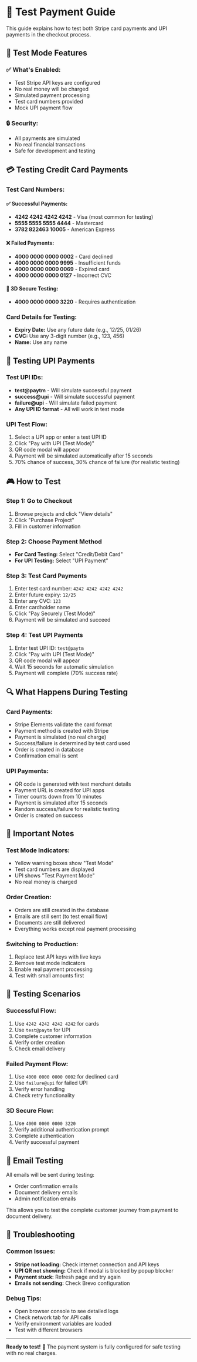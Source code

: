 # 🧪 Test Payment Guide

This guide explains how to test both Stripe card payments and UPI payments in the checkout process.

## 🎯 **Test Mode Features**

### **✅ What's Enabled:**
- Test Stripe API keys are configured
- No real money will be charged
- Simulated payment processing
- Test card numbers provided
- Mock UPI payment flow

### **🔒 Security:**
- All payments are simulated
- No real financial transactions
- Safe for development and testing

## 💳 **Testing Credit Card Payments**

### **Test Card Numbers:**

#### **✅ Successful Payments:**
- **4242 4242 4242 4242** - Visa (most common for testing)
- **5555 5555 5555 4444** - Mastercard
- **3782 822463 10005** - American Express

#### **❌ Failed Payments:**
- **4000 0000 0000 0002** - Card declined
- **4000 0000 0000 9995** - Insufficient funds
- **4000 0000 0000 0069** - Expired card
- **4000 0000 0000 0127** - Incorrect CVC

#### **🔐 3D Secure Testing:**
- **4000 0000 0000 3220** - Requires authentication

### **Card Details for Testing:**
- **Expiry Date:** Use any future date (e.g., 12/25, 01/26)
- **CVC:** Use any 3-digit number (e.g., 123, 456)
- **Name:** Use any name

## 📱 **Testing UPI Payments**

### **Test UPI IDs:**
- **test@paytm** - Will simulate successful payment
- **success@upi** - Will simulate successful payment
- **failure@upi** - Will simulate failed payment
- **Any UPI ID format** - All will work in test mode

### **UPI Test Flow:**
1. Select a UPI app or enter a test UPI ID
2. Click "Pay with UPI (Test Mode)"
3. QR code modal will appear
4. Payment will be simulated automatically after 15 seconds
5. 70% chance of success, 30% chance of failure (for realistic testing)

## 🎮 **How to Test**

### **Step 1: Go to Checkout**
1. Browse projects and click "View details"
2. Click "Purchase Project"
3. Fill in customer information

### **Step 2: Choose Payment Method**
- **For Card Testing:** Select "Credit/Debit Card"
- **For UPI Testing:** Select "UPI Payment"

### **Step 3: Test Card Payments**
1. Enter test card number: `4242 4242 4242 4242`
2. Enter future expiry: `12/25`
3. Enter any CVC: `123`
4. Enter cardholder name
5. Click "Pay Securely (Test Mode)"
6. Payment will be simulated and succeed

### **Step 4: Test UPI Payments**
1. Enter test UPI ID: `test@paytm`
2. Click "Pay with UPI (Test Mode)"
3. QR code modal will appear
4. Wait 15 seconds for automatic simulation
5. Payment will complete (70% success rate)

## 🔍 **What Happens During Testing**

### **Card Payments:**
- Stripe Elements validate the card format
- Payment method is created with Stripe
- Payment is simulated (no real charge)
- Success/failure is determined by test card used
- Order is created in database
- Confirmation email is sent

### **UPI Payments:**
- QR code is generated with test merchant details
- Payment URL is created for UPI apps
- Timer counts down from 10 minutes
- Payment is simulated after 15 seconds
- Random success/failure for realistic testing
- Order is created on success

## 🚨 **Important Notes**

### **Test Mode Indicators:**
- Yellow warning boxes show "Test Mode"
- Test card numbers are displayed
- UPI shows "Test Payment Mode"
- No real money is charged

### **Order Creation:**
- Orders are still created in the database
- Emails are still sent (to test email flow)
- Documents are still delivered
- Everything works except real payment processing

### **Switching to Production:**
1. Replace test API keys with live keys
2. Remove test mode indicators
3. Enable real payment processing
4. Test with small amounts first

## 🎯 **Testing Scenarios**

### **Successful Flow:**
1. Use `4242 4242 4242 4242` for cards
2. Use `test@paytm` for UPI
3. Complete customer information
4. Verify order creation
5. Check email delivery

### **Failed Payment Flow:**
1. Use `4000 0000 0000 0002` for declined card
2. Use `failure@upi` for failed UPI
3. Verify error handling
4. Check retry functionality

### **3D Secure Flow:**
1. Use `4000 0000 0000 3220`
2. Verify additional authentication prompt
3. Complete authentication
4. Verify successful payment

## 📧 **Email Testing**

All emails will be sent during testing:
- Order confirmation emails
- Document delivery emails
- Admin notification emails

This allows you to test the complete customer journey from payment to document delivery.

## 🔧 **Troubleshooting**

### **Common Issues:**
- **Stripe not loading:** Check internet connection and API keys
- **UPI QR not showing:** Check if modal is blocked by popup blocker
- **Payment stuck:** Refresh page and try again
- **Emails not sending:** Check Brevo configuration

### **Debug Tips:**
- Open browser console to see detailed logs
- Check network tab for API calls
- Verify environment variables are loaded
- Test with different browsers

---

**Ready to test!** 🚀 The payment system is fully configured for safe testing with no real charges.